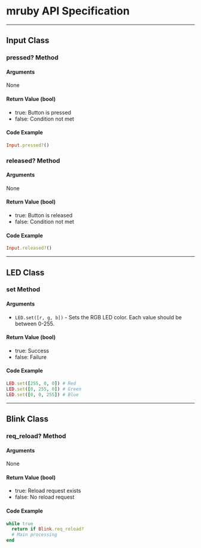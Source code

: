 # mruby API Specification

---

## Input Class

### pressed? Method

#### Arguments

None

#### Return Value (bool)

- true: Button is pressed
- false: Condition not met

#### Code Example

```ruby
Input.pressed?()
```

### released? Method

#### Arguments

None

#### Return Value (bool)

- true: Button is released
- false: Condition not met

#### Code Example

```ruby
Input.released?()
```

---

## LED Class

### set Method

#### Arguments

- `LED.set([r, g, b])` - Sets the RGB LED color. Each value should be between 0-255.

#### Return Value (bool)

- true: Success
- false: Failure

#### Code Example

```ruby
LED.set([255, 0, 0]) # Red
LED.set([0, 255, 0]) # Green
LED.set([0, 0, 255]) # Blue
```

---

## Blink Class

### req_reload? Method

#### Arguments

None

#### Return Value (bool)

- true: Reload request exists
- false: No reload request

#### Code Example

```ruby
while true
  return if Blink.req_reload?
  # Main processing
end
```
